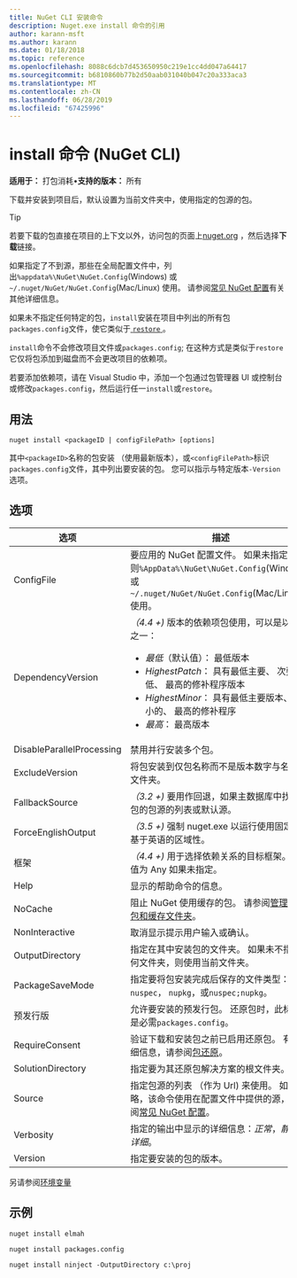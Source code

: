 ```yaml
---
title: NuGet CLI 安装命令
description: Nuget.exe install 命令的引用
author: karann-msft
ms.author: karann
ms.date: 01/18/2018
ms.topic: reference
ms.openlocfilehash: 8088c6dcb7d453650950c219e1cc4dd047a64417
ms.sourcegitcommit: b6810860b77b2d50aab031040b047c20a333aca3
ms.translationtype: MT
ms.contentlocale: zh-CN
ms.lasthandoff: 06/28/2019
ms.locfileid: "67425996"
---
```

# <a name="install-command-nuget-cli"></a>install 命令 (NuGet CLI)

**适用于：** 打包消耗&bullet;**支持的版本：** 所有

下载并安装到项目后，默认设置为当前文件夹中，使用指定的包源的包。

> [!Tip]
> 若要下载的包直接在项目的上下文以外，访问包的页面上[nuget.org](https://www.nuget.org) ，然后选择**下载**链接。

如果指定了不到源，那些在全局配置文件中，列出`%appdata%\NuGet\NuGet.Config`(Windows) 或`~/.nuget/NuGet/NuGet.Config`(Mac/Linux) 使用。 请参阅[常见 NuGet 配置](../consume-packages/configuring-nuget-behavior.md)有关其他详细信息。

如果未不指定任何特定的包，`install`安装在项目中列出的所有包`packages.config`文件，使它类似于[ `restore` ](cli-ref-restore.md)。

`install`命令不会修改项目文件或`packages.config`; 在这种方式是类似于`restore`它仅将包添加到磁盘而不会更改项目的依赖项。

若要添加依赖项，请在 Visual Studio 中，添加一个包通过包管理器 UI 或控制台或修改`packages.config`，然后运行任一`install`或`restore`。

## <a name="usage"></a>用法

```cli
nuget install <packageID | configFilePath> [options]
```

其中`<packageID>`名称的包安装 （使用最新版本），或`<configFilePath>`标识`packages.config`文件，其中列出要安装的包。 您可以指示与特定版本`-Version`选项。

## <a name="options"></a>选项

| 选项 | 描述 |
| --- | --- |
| ConfigFile | 要应用的 NuGet 配置文件。 如果未指定，否则`%AppData%\NuGet\NuGet.Config`(Windows) 或`~/.nuget/NuGet/NuGet.Config`(Mac/Linux) 使用。|
| DependencyVersion | *（4.4 +)* 版本的依赖项包使用，可以是以下值之一：<br/><ul><li>*最低*（默认值）： 最低版本</li><li>*HighestPatch*： 具有最低主要、 次要最低、 最高的修补程序版本</li><li>*HighestMinor*： 具有最低主要版本、 最小的、 最高的修补程序</li><li>*最高*： 最高版本</li></ul> |
| DisableParallelProcessing | 禁用并行安装多个包。 |
| ExcludeVersion | 将包安装到仅包名称而不是版本数字与名为的文件夹。 |
| FallbackSource | *（3.2 +)* 要用作回退，如果主数据库中找不到包的包源的列表或默认源。 |
| ForceEnglishOutput | *（3.5 +)* 强制 nuget.exe 以运行使用固定的、 基于英语的区域性。 |
| 框架 | *（4.4 +)* 用于选择依赖关系的目标框架。 默认值为 Any 如果未指定。 |
| Help | 显示的帮助命令的信息。 |
| NoCache | 阻止 NuGet 使用缓存的包。 请参阅[管理全局包和缓存文件夹](../consume-packages/managing-the-global-packages-and-cache-folders.md)。 |
| NonInteractive | 取消显示提示用户输入或确认。 |
| OutputDirectory | 指定在其中安装包的文件夹。 如果未不指定任何文件夹，则使用当前文件夹。 |
| PackageSaveMode | 指定要将包安装完成后保存的文件类型： 之一`nuspec`， `nupkg`，或`nuspec;nupkg`。 |
| 预发行版 | 允许要安装的预发行包。 还原包时，此标志不是必需`packages.config`。 |
| RequireConsent | 验证下载和安装包之前已启用还原包。 有关详细信息，请参阅[包还原](../consume-packages/package-restore.md)。 |
| SolutionDirectory | 指定要为其还原包解决方案的根文件夹。 |
| Source | 指定包源的列表 （作为 Url) 来使用。 如果省略，该命令使用在配置文件中提供的源，请参阅[常见 NuGet 配置](../consume-packages/configuring-nuget-behavior.md)。 |
| Verbosity | 指定的输出中显示的详细信息：*正常*，*静默*，*详细*。 |
| Version | 指定要安装的包的版本。 |

另请参阅[环境变量](cli-ref-environment-variables.md)

## <a name="examples"></a>示例

```cli
nuget install elmah

nuget install packages.config

nuget install ninject -OutputDirectory c:\proj
```
